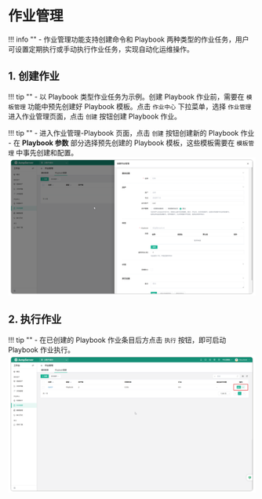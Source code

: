 # 作业管理
!!! info ""
    - 作业管理功能支持创建命令和 Playbook 两种类型的作业任务，用户可设置定期执行或手动执行作业任务，实现自动化运维操作。

## 1. 创建作业
!!! tip ""
    - 以 Playbook 类型作业任务为示例。创建 Playbook 作业前，需要在 `模板管理` 功能中预先创建好 Playbook 模板。点击 `作业中心` 下拉菜单，选择 `作业管理` 进入作业管理页面，点击 `创建` 按钮创建 Playbook 作业。

!!! tip ""
    - 进入作业管理-Playbook 页面，点击 `创建` 按钮创建新的 Playbook 作业
    - 在 **Playbook 参数** 部分选择预先创建的 Playbook 模板，这些模板需要在 `模板管理` 中事先创建和配置。
![v4_activity_manage_1](../../../../img/v4_activity_manage_1.png)

## 2. 执行作业
!!! tip ""
    - 在已创建的 Playbook 作业条目后方点击 `执行` 按钮，即可启动 Playbook 作业执行。
![v4_activity_manage_2](../../../../img/v4_activity_manage_2.png)